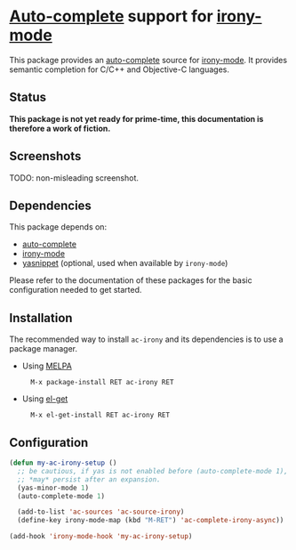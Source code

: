 # [Auto-complete][ac-ref] support for [irony-mode][irony-mode-ref]

This package provides an [auto-complete][ac-ref] source for
[irony-mode][irony-mode-ref]. It provides semantic completion for C/C++ and
Objective-C languages.


## Status

**This package is not yet ready for prime-time, this documentation is therefore
a work of fiction.**


## Screenshots

TODO: non-misleading screenshot.

## Dependencies

This package depends on:

* [auto-complete][ac-ref]
* [irony-mode][irony-mode-ref]
* [yasnippet][yasnippet-ref] (optional, used when available by `irony-mode`)

Please refer to the documentation of these packages for the basic configuration
needed to get started.


## Installation

The recommended way to install `ac-irony` and its dependencies is to use a
package manager.

* Using [MELPA](http://melpa.milkbox.net/)

        M-x package-install RET ac-irony RET

* Using [el-get](https://github.com/dimitri/el-get)

        M-x el-get-install RET ac-irony RET


## Configuration

~~~el
(defun my-ac-irony-setup ()
  ;; be cautious, if yas is not enabled before (auto-complete-mode 1), overlays
  ;; *may* persist after an expansion.
  (yas-minor-mode 1)
  (auto-complete-mode 1)

  (add-to-list 'ac-sources 'ac-source-irony)
  (define-key irony-mode-map (kbd "M-RET") 'ac-complete-irony-async))

(add-hook 'irony-mode-hook 'my-ac-irony-setup)
~~~


[irony-mode-ref]: https://github.com/Sarcasm/irony-mode          "Irony Mode"
[ac-ref]:         https://github.com/auto-complete/auto-complete "Auto Complete"
[yasnippet-ref]:  https://github.com/capitaomorte/yasnippet      "YASnippet"
